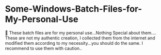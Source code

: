 # Some-Windows-Batch-Files-for-My-Personal-Use
:loudspeaker: These batch files are for my personal use...Nothing Special about them....
These are not my authentic creation, I collected them from the internet
and modified them according to my necessity...you should do the same.
I recommend to use them with caution..
